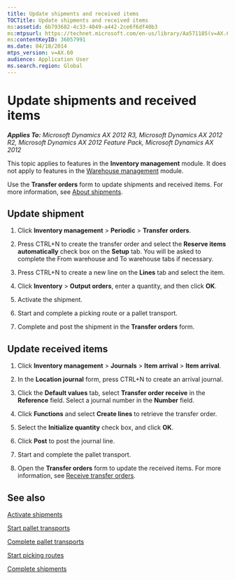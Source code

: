 ```yaml
---
title: Update shipments and received items
TOCTitle: Update shipments and received items
ms:assetid: 6b793682-4c33-4049-a442-2ce6f6df40b3
ms:mtpsurl: https://technet.microsoft.com/en-us/library/Aa571185(v=AX.60)
ms:contentKeyID: 36057991
ms.date: 04/18/2014
mtps_version: v=AX.60
audience: Application User
ms.search.region: Global
---
```


# Update shipments and received items 


_**Applies To:** Microsoft Dynamics AX 2012 R3, Microsoft Dynamics AX 2012 R2, Microsoft Dynamics AX 2012 Feature Pack, Microsoft Dynamics AX 2012_

This topic applies to features in the **Inventory management** module. It does not apply to features in the [Warehouse management](warehouse-management.md) module.

Use the **Transfer orders** form to update shipments and received items. For more information, see [About shipments](about-shipments.md).

## Update shipment

1.  Click **Inventory management** \> **Periodic** \> **Transfer orders**.

2.  Press CTRL+N to create the transfer order and select the **Reserve items automatically** check box on the **Setup** tab. You will be asked to complete the From warehouse and To warehouse tabs if necessary.

3.  Press CTRL+N to create a new line on the **Lines** tab and select the item.

4.  Click **Inventory** \> **Output orders**, enter a quantity, and then click **OK**.

5.  Activate the shipment.

6.  Start and complete a picking route or a pallet transport.

7.  Complete and post the shipment in the **Transfer orders** form.

## Update received items

1.  Click **Inventory management** \> **Journals** \> **Item arrival** \> **Item arrival**.

2.  In the **Location journal** form, press CTRL+N to create an arrival journal.

3.  Click the **Default values** tab, select **Transfer order receive** in the **Reference** field. Select a journal number in the **Number** field.

4.  Click **Functions** and select **Create lines** to retrieve the transfer order.

5.  Select the **Initialize quantity** check box, and click **OK**.

6.  Click **Post** to post the journal line.

7.  Start and complete the pallet transport.

8.  Open the **Transfer orders** form to update the received items. For more information, see [Receive transfer orders](receive-transfer-orders.md).

## See also

[Activate shipments](activate-shipments.md)

[Start pallet transports](start-pallet-transports.md)

[Complete pallet transports](complete-pallet-transports.md)

[Start picking routes](start-picking-routes.md)

[Complete shipments](complete-shipments.md)

  


